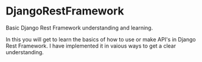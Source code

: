# DjangoRestFramework

Basic Django Rest Framework understanding and learning.

In this you will get to learn the basics of how to use or make API's in Django Rest Framework.
I have implemented it in vaious ways to get a clear understanding.
